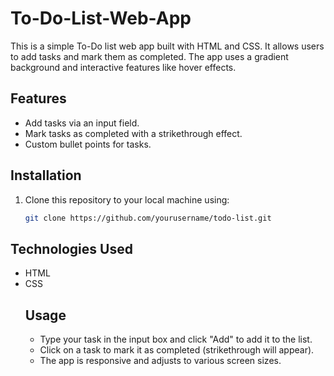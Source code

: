 # To-Do-List-Web-App

This is a simple To-Do list web app built with HTML and CSS. It allows users to add tasks and mark them as completed. The app uses a gradient background and interactive features like hover effects.

## Features
- Add tasks via an input field.
- Mark tasks as completed with a strikethrough effect.
- Custom bullet points for tasks.

## Installation

1. Clone this repository to your local machine using:
   ```bash
   git clone https://github.com/yourusername/todo-list.git
## Technologies Used
- HTML
- CSS
  ## Usage
  - Type your task in the input box and click "Add" to add it to the list.
  - Click on a task to mark it as completed (strikethrough will appear).
  - The app is responsive and adjusts to various screen sizes.
   

